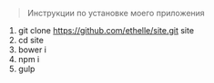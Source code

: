 > Инструкции по установке моего приложения
1. git clone https://github.com/ethelle/site.git site
2. cd site
3. bower i
4. npm i
5. gulp